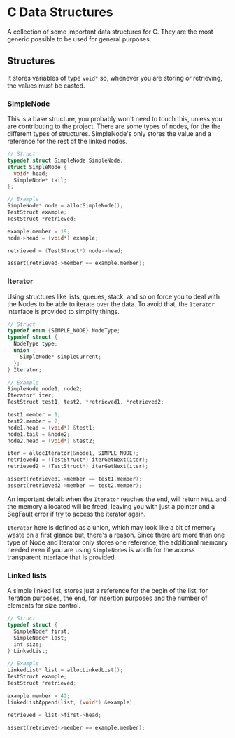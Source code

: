 # C Data Structures

A collection of some important data structures for C. They are the most generic possible to be used for general purposes.

## Structures

It stores variables of type `void*` so, whenever you are storing or retrieving, the values must be casted.

### SimpleNode

This is a base structure, you probably won't need to touch this, unless you are contributing to the project. 
There are some types of nodes, for the the different types of structures. 
SimpleNode's only stores the value and a reference for the rest of the linked nodes.

```c
// Struct
typedef struct SimpleNode SimpleNode;
struct SimpleNode {
  void* head;
  SimpleNode* tail;
};

// Example
SimpleNode* node = allocSimpleNode();
TestStruct example;
TestStruct *retrieved;

example.member = 19;
node->head = (void*) example;

retrieved = (TestStruct*) node->head;

assert(retrieved->member == example.member);
```

### Iterator

Using structures like lists, queues, stack, and so on force you to deal with the Nodes to be able to iterate over the data. 
To avoid that, the `Iterator` interface is provided to simplify things.

```c
// Struct
typedef enum {SIMPLE_NODE} NodeType;
typedef struct {
  NodeType type;
  union {
    SimpleNode* simpleCurrent;
  };
} Iterator;

// Example
SimpleNode node1, node2;
Iterator* iter;
TestStruct test1, test2, *retrieved1, *retrieved2;

test1.member = 1;
test2.member = 2;
node1.head = (void*) &test1;
node1.tail = &node2;
node2.head = (void*) &test2;

iter = allocIterator(&node1, SIMPLE_NODE);
retrieved1 = (TestStruct*) iterGetNext(iter);
retrieved2 = (TestStruct*) iterGetNext(iter);

assert(retrieved1->member == test1.member);
assert(retrieved2->member == test2.member);
```

An important detail: when the `Iterator` reaches the end, will return `NULL` and the memory allocated will be freed, leaving you with just a pointer and a SegFault error if try to access the iterator again.

`Iterator` here is defined as a union, which may look like a bit of memory waste on a first glance but, there's a reason. Since there are more than one type of Node and Iterator only stores one reference, the additional memonry needed even if you are using `SimpleNode`s is worth for the access transparent interface that is provided.

### Linked lists

A simple linked list, stores just a reference for the begin of the list, for iteration purposes, the end, for insertion purposes and the number of elements for size control.

```c
// Struct
typedef struct {
  SimpleNode* first;
  SimpleNode* last;
  int size;
} LinkedList;

// Example
LinkedList* list = allocLinkedList();
TestStruct example;
TestStruct *retrieved;

example.member = 42;
linkedListAppend(list, (void*) &example);

retrieved = list->first->head;

assert(retrieved->member == example.member);
```
